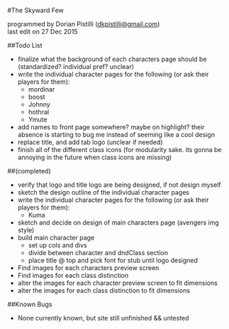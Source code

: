 #The Skyward Few

programmed by Dorian Pistilli (dkpistilli@gmail.com)  
last edit on 27 Dec 2015

##Todo List
- finalize what the background of each characters page should be (standardized? individual pref? unclear)
- write the individual character pages for the following (or ask their players for them):
  - mordinar
  - boost
  - Johnny
  - hothral
  - Ymute
- add names to front page somewhere? maybe on highlight? their absence is starting to bug me instead of seeming like a cool design
- replace title, and add tab logo (unclear if needed)
- finish all of the different class icons (for modularity sake. its gonna be annoying in the future when class icons are missing)

##(completed)
- verify that logo and title logo are being designed, if not design myself
- sketch the design outline of the individual character pages
- write the individual character pages for the following (or ask their players for them):
  - Kuma
- sketch and decide on design of main characters page (avengers img style)
- build main character page
  - set up cols and divs
  - divide between character and dndClass section
  - place title @ top and pick font for stub until logo designed
- Find images for each characters preview screen
- Find images for each class distinction
- alter the images for each character preview screen to fit dimensions
- alter the images for each class distinction to fit dimensions

##Known Bugs
- None currently known, but site still unfinished && untested